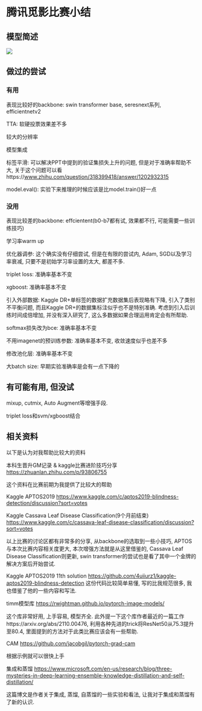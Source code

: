 # 腾讯觅影比赛小结

## 模型简述

![](https://raw.githubusercontent.com/eshoyuan/pic/main/20211115114921.png)



## 做过的尝试

### 有用

表现比较好的backbone: swin transformer base, seresnext系列, efficientnetv2

TTA: 软硬投票效果差不多

较大的分辨率

模型集成

标签平滑: 可以解决PPT中提到的验证集损失上升的问题, 但是对于准确率帮助不大, 关于这个问题可以看https://www.zhihu.com/question/318399418/answer/1202932315

model.eval(): 实验下来推理的时候应该是比model.train()好一点

### 没用

表现比较差的backbone: effcientent(b0-b7都有试, 效果都不行, 可能需要一些训练技巧)

学习率warm up

优化器调参: 这个确实没有仔细尝试, 但是在有限的尝试内, Adam, SGD以及学习率衰减, 只要不是初始学习率设置的太大, 都差不多.

triplet loss: 准确率基本不变

xgboost: 准确率基本不变

引入外部数据: Kaggle DR+单标签的数据扩充数据集后表现略有下降, 引入了类别不平衡问题, 而且Kaggle DR+的数据集标注似乎也不是特别准确. 考虑到引入后训练时间成倍增加, 并没有深入研究了, 这么多数据如果合理运用肯定会有所帮助. 

softmax损失改为bce: 准确率基本不变

不用imagenet的预训练参数: 准确率基本不变, 收敛速度似乎也差不多

修改池化层: 准确率基本不变

大batch size: 早期实验准确率是会有一点下降的

## 有可能有用, 但没试

mixup, cutmix, Auto Augment等增强手段.

triplet loss和svm/xgboost结合



## 相关资料

以下是认为对我帮助比较大的资料



本科生晋升GM记录 & kaggle比赛进阶技巧分享 https://zhuanlan.zhihu.com/p/93806755

这个资料在比赛前期为我提供了比较大的帮助



Kaggle APTOS2019 https://www.kaggle.com/c/aptos2019-blindness-detection/discussion?sort=votes 

Kaggle Cassava Leaf Disease Classification(9个月前结束) https://www.kaggle.com/c/cassava-leaf-disease-classification/discussion?sort=votes

以上比赛的讨论区都有非常多的分享, 从backbone的选取到一些小技巧, APTOS与本次比赛内容相关度更大, 本次增强方法就是从这里借鉴的,  Cassava Leaf Disease Classification则更新, swin transformer的尝试也是看了其中一个金牌的解决方案后开始尝试.



Kaggle APTOS2019 11th solution https://github.com/4uiiurz1/kaggle-aptos2019-blindness-detection 这份代码比较简单易懂, 写的比我规范很多, 我也借鉴了他的一些内容和写法. 



timm模型库 https://rwightman.github.io/pytorch-image-models/

这个库非常好用, 上手容易, 模型齐全. 此外提一下这个库作者最近的一篇工作https://arxiv.org/abs/2110.00476, 利用各种先进的trick将ResNet50从75.3提升至80.4, 里面提到的方法对于此类比赛应该会有一些帮助.



CAM https://github.com/jacobgil/pytorch-grad-cam

根据示例就可以很快上手



集成和蒸馏 https://www.microsoft.com/en-us/research/blog/three-mysteries-in-deep-learning-ensemble-knowledge-distillation-and-self-distillation/

这篇博文是作者关于集成, 蒸馏, 自蒸馏的一些实验和看法, 让我对于集成和蒸馏有了新的认识.





